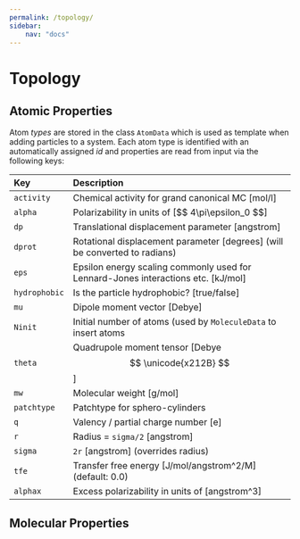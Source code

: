 ```yaml
---
permalink: /topology/
sidebar:
    nav: "docs"
---
```

<script src="https://cdnjs.cloudflare.com/ajax/libs/mathjax/2.7.0/MathJax.js?config=TeX-AMS-MML_HTMLorMML" type="text/javascript"></script>

# Topology

## Atomic Properties

Atom _types_ are stored in the class `AtomData` which is used as template when adding particles to a system. Each atom type
is identified with an automatically assigned _id_ and properties are read from input via the following keys:

Key           | Description
:------------ | :-------------------------------------------------------
`activity`    | Chemical activity for grand canonical MC [mol/l]
`alpha`       | Polarizability in units of [$$ 4\pi\epsilon_0 \$$]
`dp`          | Translational displacement parameter [angstrom] 
`dprot`       | Rotational displacement parameter [degrees] (will be converted to radians)
`eps`         | Epsilon energy scaling commonly used for Lennard-Jones interactions etc. [kJ/mol] 
`hydrophobic` | Is the particle hydrophobic? [true/false]
`mu`          | Dipole moment vector [Debye]
`Ninit`       | Initial number of atoms (used by `MoleculeData` to insert atoms
`theta`       | Quadrupole moment tensor [Debye $$ \unicode{x212B} $$]
`mw`          | Molecular weight [g/mol]
`patchtype`   | Patchtype for sphero-cylinders
`q`           | Valency / partial charge number [e]
`r`           | Radius = `sigma/2` [angstrom]
`sigma`       | `2r` [angstrom] (overrides radius)
`tfe`         | Transfer free energy [J/mol/angstrom^2/M] (default: 0.0)
`alphax`      | Excess polarizability in units of [angstrom^3]

## Molecular Properties
